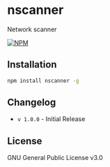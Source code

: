 # nscanner
Network scanner

[![NPM](https://nodei.co/npm/nscanner.png?compact=true)](https://nodei.co/npm/nscanner/)

## Installation
```bash
npm install nscanner -g
```

## Changelog
* `v 1.0.0` - Initial Release

## License
GNU General Public License v3.0
